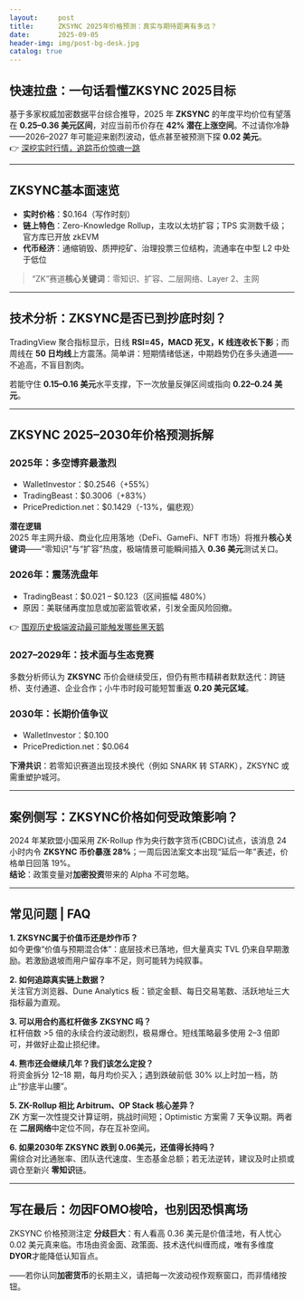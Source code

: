 ```yaml
---
layout:     post
title:      ZKSYNC 2025年价格预测：真实与期待距离有多远？
date:       2025-09-05
header-img: img/post-bg-desk.jpg
catalog: true
---
```


## 快速拉盘：一句话看懂ZKSYNC 2025目标

基于多家权威加密数据平台综合推导，2025 年 **ZKSYNC** 的年度平均价位有望落在 **0.25–0.36 美元区间**，对应当前币价存在 **42% 潜在上涨空间**。不过请你冷静——2026–2027 年可能迎来剧烈波动，低点甚至被预测下探 **0.02 美元**。  
👉 [深挖实时行情，追踪币价惊魂一跳](https://okxdog.com/)

---

## ZKSYNC基本面速览

- **实时价格**：$0.164（写作时刻）
- **链上特色**：Zero-Knowledge Rollup，主攻以太坊扩容；TPS 实测数千级；官方库已开放 zkEVM
- **代币经济**：通缩销毁、质押挖矿、治理投票三位结构，流通率在中型 L2 中处于低位

> “ZK”赛道**核心关键词**：零知识、扩容、二层网络、Layer 2、主网

---

## 技术分析：ZKSYNC是否已到抄底时刻？

TradingView 聚合指标显示，日线 **RSI=45，MACD 死叉，K 线连收长下影**；而周线在 **50 日均线**上方震荡。简单讲：短期情绪低迷，中期趋势仍在多头通道——不追高，不盲目割肉。

若能守住 **0.15–0.16 美元**水平支撑，下一次放量反弹区间或指向 **0.22–0.24 美元**。

---

## ZKSYNC 2025–2030年价格预测拆解

### 2025年：多空博弈最激烈
- WalletInvestor：$0.2546（+55%）
- TradingBeast：$0.3006（+83%）
- PricePrediction.net：$0.1429（-13%，偏悲观）

**潜在逻辑**  
2025 年主网升级、商业化应用落地（DeFi、GameFi、NFT 市场）将推升**核心关键词**——“零知识”与“扩容”热度，极端情景可能瞬间插入 **0.36 美元**测试关口。

### 2026年：震荡洗盘年
- TradingBeast：$0.021 – $0.123（区间振幅 480%）
- 原因：美联储再度加息或加密监管收紧，引发全面风险回撤。

👉 [围观历史极端波动最可能触发哪些黑天鹅](https://okxdog.com/)

### 2027–2029年：技术面与生态竞赛
多数分析师认为 **ZKSYNC** 币价会继续受压，但仍有熊市精耕者默默迭代：跨链桥、支付通道、企业合作；小牛市时段可能短暂重返 **0.20 美元区域**。

### 2030年：长期价值争议
- WalletInvestor：$0.100
- PricePrediction.net：$0.064

**下滑共识**：若零知识赛道出现技术换代（例如 SNARK 转 STARK），ZKSYNC 或需重塑护城河。

---

## 案例侧写：ZKSYNC价格如何受政策影响？

2024 年某欧盟小国采用 ZK-Rollup 作为央行数字货币(CBDC)试点，该消息 24 小时内令 **ZKSYNC 币价暴涨 28%**；一周后因法案文本出现“延后一年”表述，价格单日回落 19%。  
**结论**：政策变量对**加密投资**带来的 Alpha 不可忽略。

---

## 常见问题 | FAQ

**1. ZKSYNC属于价值币还是炒作币？**  
如今更像“价值与预期混合体”：底层技术已落地，但大量真实 TVL 仍来自早期激励。若激励退坡而用户留存率不足，则可能转为纯叙事。

**2. 如何追踪真实链上数据？**  
关注官方浏览器、Dune Analytics 板：锁定金额、每日交易笔数、活跃地址三大指标最为直观。

**3. 可以用合约高杠杆做多 ZKSYNC 吗？**  
杠杆倍数 >5 倍的永续合约波动剧烈，极易爆仓。短线策略最多使用 2–3 倍即可，并做好止盈止损纪律。

**4. 熊市还会继续几年？我们该怎么定投？**  
将资金拆分 12–18 期，每月均价买入；遇到跌破前低 30% 以上时加一档，防止“抄底半山腰”。

**5. ZK-Rollup 相比 Arbitrum、OP Stack 核心差异？**  
ZK 方案一次性提交计算证明，挑战时间短；Optimistic 方案需 7 天争议期。两者在 **二层网络**中定位不同，存在互补空间。

**6. 如果2030年 ZKSYNC 跌到 0.06美元，还值得长持吗？**  
需综合对比通胀率、团队迭代速度、生态基金总额；若无法逆转，建议及时止损或调仓至新兴 **零知识**链。

---

## 写在最后：勿因FOMO梭哈，也别因恐惧离场

ZKSYNC 价格预测注定 **分歧巨大**：有人看高 0.36 美元是价值洼地，有人忧心 0.02 美元真来临。市场由资金面、政策面、技术迭代纠缠而成，唯有多维度**DYOR**才能降低认知盲点。

——若你认同**加密货币**的长期主义，请把每一次波动视作观察窗口，而非情绪按钮。